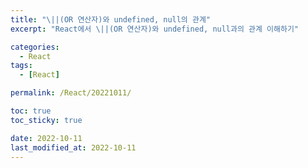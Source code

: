 ```yaml
---
title: "\||(OR 연산자)와 undefined, null의 관계"
excerpt: "React에서 \||(OR 연산자)와 undefined, null과의 관계 이해하기"

categories:
  - React
tags:
  - [React]

permalink: /React/20221011/

toc: true
toc_sticky: true

date: 2022-10-11
last_modified_at: 2022-10-11
---
```


